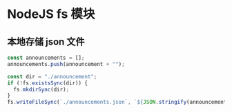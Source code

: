 
# NodeJS fs 模块

## 本地存储 json 文件

```javascript
const announcements = [];
announcements.push(announcement + "");

const dir = "./announcement";
if (!fs.existsSync(dir)) {
  fs.mkdirSync(dir);
}
fs.writeFileSync(`./announcements.json`, `${JSON.stringify(announcements)}`);
```
